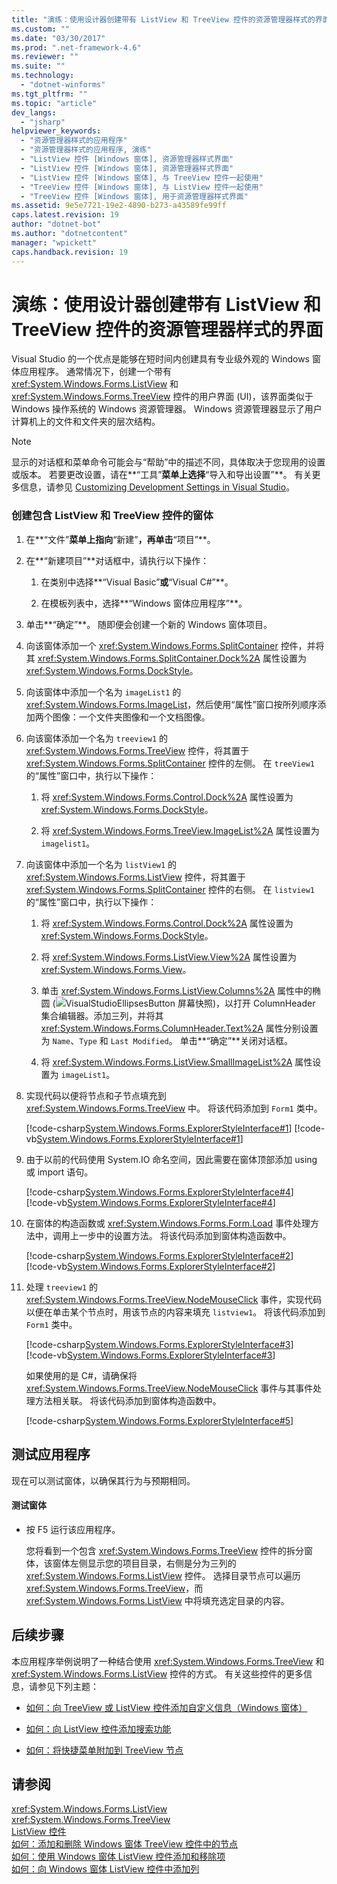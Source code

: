 ```yaml
---
title: "演练：使用设计器创建带有 ListView 和 TreeView 控件的资源管理器样式的界面 | Microsoft Docs"
ms.custom: ""
ms.date: "03/30/2017"
ms.prod: ".net-framework-4.6"
ms.reviewer: ""
ms.suite: ""
ms.technology: 
  - "dotnet-winforms"
ms.tgt_pltfrm: ""
ms.topic: "article"
dev_langs: 
  - "jsharp"
helpviewer_keywords: 
  - "资源管理器样式的应用程序"
  - "资源管理器样式的应用程序, 演练"
  - "ListView 控件 [Windows 窗体], 资源管理器样式界面"
  - "ListView 控件 [Windows 窗体], 资源管理器样式界面"
  - "ListView 控件 [Windows 窗体], 与 TreeView 控件一起使用"
  - "TreeView 控件 [Windows 窗体], 与 ListView 控件一起使用"
  - "TreeView 控件 [Windows 窗体], 用于资源管理器样式界面"
ms.assetid: 9e5e7721-19e2-4890-b273-a43589fe99ff
caps.latest.revision: 19
author: "dotnet-bot"
ms.author: "dotnetcontent"
manager: "wpickett"
caps.handback.revision: 19
---
```

# 演练：使用设计器创建带有 ListView 和 TreeView 控件的资源管理器样式的界面
Visual Studio 的一个优点是能够在短时间内创建具有专业级外观的 Windows 窗体应用程序。  通常情况下，创建一个带有 <xref:System.Windows.Forms.ListView> 和 <xref:System.Windows.Forms.TreeView> 控件的用户界面 \(UI\)，该界面类似于 Windows 操作系统的 Windows 资源管理器。  Windows 资源管理器显示了用户计算机上的文件和文件夹的层次结构。  
  
> [!NOTE]
>  显示的对话框和菜单命令可能会与“帮助”中的描述不同，具体取决于您现用的设置或版本。  若要更改设置，请在**“工具”**菜单上选择**“导入和导出设置”**。  有关更多信息，请参见 [Customizing Development Settings in Visual Studio](http://msdn.microsoft.com/zh-cn/22c4debb-4e31-47a8-8f19-16f328d7dcd3)。  
  
### 创建包含 ListView 和 TreeView 控件的窗体  
  
1.  在**“文件”**菜单上指向**“新建”**，再单击**“项目”**。  
  
2.  在**“新建项目”**对话框中，请执行以下操作：  
  
    1.  在类别中选择**“Visual Basic”**或**“Visual C\#”**。  
  
    2.  在模板列表中，选择**“Windows 窗体应用程序”**。  
  
3.  单击**“确定”**。  随即便会创建一个新的 Windows 窗体项目。  
  
4.  向该窗体添加一个 <xref:System.Windows.Forms.SplitContainer> 控件，并将其 <xref:System.Windows.Forms.SplitContainer.Dock%2A> 属性设置为 <xref:System.Windows.Forms.DockStyle>。  
  
5.  向该窗体中添加一个名为 `imageList1` 的 <xref:System.Windows.Forms.ImageList>，然后使用“属性”窗口按所列顺序添加两个图像：一个文件夹图像和一个文档图像。  
  
6.  向该窗体添加一个名为 `treeview1` 的 <xref:System.Windows.Forms.TreeView> 控件，将其置于 <xref:System.Windows.Forms.SplitContainer> 控件的左侧。  在 `treeView1` 的“属性”窗口中，执行以下操作：  
  
    1.  将 <xref:System.Windows.Forms.Control.Dock%2A> 属性设置为 <xref:System.Windows.Forms.DockStyle>。  
  
    2.  将 <xref:System.Windows.Forms.TreeView.ImageList%2A> 属性设置为 `imagelist1`。  
  
7.  向该窗体中添加一个名为 `listView1` 的 <xref:System.Windows.Forms.ListView> 控件，将其置于 <xref:System.Windows.Forms.SplitContainer> 控件的右侧。  在 `listview1` 的“属性”窗口中，执行以下操作：  
  
    1.  将 <xref:System.Windows.Forms.Control.Dock%2A> 属性设置为 <xref:System.Windows.Forms.DockStyle>。  
  
    2.  将 <xref:System.Windows.Forms.ListView.View%2A> 属性设置为 <xref:System.Windows.Forms.View>。  
  
    3.  单击 <xref:System.Windows.Forms.ListView.Columns%2A> 属性中的椭圆 \(![VisualStudioEllipsesButton 屏幕快照](../../../../docs/framework/winforms/media/vbellipsesbutton.png "vbEllipsesButton")\)，以打开 ColumnHeader 集合编辑器。添加三列，并将其 <xref:System.Windows.Forms.ColumnHeader.Text%2A> 属性分别设置为 `Name`、`Type` 和 `Last Modified`。  单击**“确定”**关闭对话框。  
  
    4.  将 <xref:System.Windows.Forms.ListView.SmallImageList%2A> 属性设置为 `imageList1`。  
  
8.  实现代码以便将节点和子节点填充到 <xref:System.Windows.Forms.TreeView> 中。  将该代码添加到 `Form1` 类中。  
  
     [!code-csharp[System.Windows.Forms.ExplorerStyleInterface#1](../../../../samples/snippets/csharp/VS_Snippets_Winforms/System.Windows.Forms.ExplorerStyleInterface/CS/Form1.cs#1)]
     [!code-vb[System.Windows.Forms.ExplorerStyleInterface#1](../../../../samples/snippets/visualbasic/VS_Snippets_Winforms/System.Windows.Forms.ExplorerStyleInterface/VB/Form1.vb#1)]  
  
9. 由于以前的代码使用 System.IO 命名空间，因此需要在窗体顶部添加 using 或 import 语句。  
  
     [!code-csharp[System.Windows.Forms.ExplorerStyleInterface#4](../../../../samples/snippets/csharp/VS_Snippets_Winforms/System.Windows.Forms.ExplorerStyleInterface/CS/Form1.cs#4)]
     [!code-vb[System.Windows.Forms.ExplorerStyleInterface#4](../../../../samples/snippets/visualbasic/VS_Snippets_Winforms/System.Windows.Forms.ExplorerStyleInterface/VB/Form1.vb#4)]  
  
10. 在窗体的构造函数或 <xref:System.Windows.Forms.Form.Load> 事件处理方法中，调用上一步中的设置方法。  将该代码添加到窗体构造函数中。  
  
     [!code-csharp[System.Windows.Forms.ExplorerStyleInterface#2](../../../../samples/snippets/csharp/VS_Snippets_Winforms/System.Windows.Forms.ExplorerStyleInterface/CS/Form1.cs#2)]
     [!code-vb[System.Windows.Forms.ExplorerStyleInterface#2](../../../../samples/snippets/visualbasic/VS_Snippets_Winforms/System.Windows.Forms.ExplorerStyleInterface/VB/Form1.vb#2)]  
  
11. 处理 `treeview1` 的 <xref:System.Windows.Forms.TreeView.NodeMouseClick> 事件，实现代码以便在单击某个节点时，用该节点的内容来填充 `listview1`。  将该代码添加到 `Form1` 类中。  
  
     [!code-csharp[System.Windows.Forms.ExplorerStyleInterface#3](../../../../samples/snippets/csharp/VS_Snippets_Winforms/System.Windows.Forms.ExplorerStyleInterface/CS/Form1.cs#3)]
     [!code-vb[System.Windows.Forms.ExplorerStyleInterface#3](../../../../samples/snippets/visualbasic/VS_Snippets_Winforms/System.Windows.Forms.ExplorerStyleInterface/VB/Form1.vb#3)]  
  
     如果使用的是 C\#，请确保将 <xref:System.Windows.Forms.TreeView.NodeMouseClick> 事件与其事件处理方法相关联。  将该代码添加到窗体构造函数中。  
  
     [!code-csharp[System.Windows.Forms.ExplorerStyleInterface#5](../../../../samples/snippets/csharp/VS_Snippets_Winforms/System.Windows.Forms.ExplorerStyleInterface/CS/Form1.cs#5)]  
  
## 测试应用程序  
 现在可以测试窗体，以确保其行为与预期相同。  
  
#### 测试窗体  
  
-   按 F5 运行该应用程序。  
  
     您将看到一个包含 <xref:System.Windows.Forms.TreeView> 控件的拆分窗体，该窗体左侧显示您的项目目录，右侧是分为三列的 <xref:System.Windows.Forms.ListView> 控件。  选择目录节点可以遍历 <xref:System.Windows.Forms.TreeView>，而 <xref:System.Windows.Forms.ListView> 中将填充选定目录的内容。  
  
## 后续步骤  
 本应用程序举例说明了一种结合使用 <xref:System.Windows.Forms.TreeView> 和 <xref:System.Windows.Forms.ListView> 控件的方式。  有关这些控件的更多信息，请参见下列主题：  
  
-   [如何：向 TreeView 或 ListView 控件添加自定义信息（Windows 窗体）](../../../../docs/framework/winforms/controls/add-custom-information-to-a-treeview-or-listview-control-wf.md)  
  
-   [如何：向 ListView 控件添加搜索功能](../../../../docs/framework/winforms/controls/how-to-add-search-capabilities-to-a-listview-control.md)  
  
-   [如何：将快捷菜单附加到 TreeView 节点](../../../../docs/framework/winforms/controls/how-to-attach-a-shortcut-menu-to-a-treeview-node.md)  
  
## 请参阅  
 <xref:System.Windows.Forms.ListView>   
 <xref:System.Windows.Forms.TreeView>   
 [ListView 控件](../../../../docs/framework/winforms/controls/listview-control-windows-forms.md)   
 [如何：添加和删除 Windows 窗体 TreeView 控件中的节点](../../../../docs/framework/winforms/controls/how-to-add-and-remove-nodes-with-the-windows-forms-treeview-control.md)   
 [如何：使用 Windows 窗体 ListView 控件添加和移除项](../../../../docs/framework/winforms/controls/how-to-add-and-remove-items-with-the-windows-forms-listview-control.md)   
 [如何：向 Windows 窗体 ListView 控件中添加列](../../../../docs/framework/winforms/controls/how-to-add-columns-to-the-windows-forms-listview-control.md)